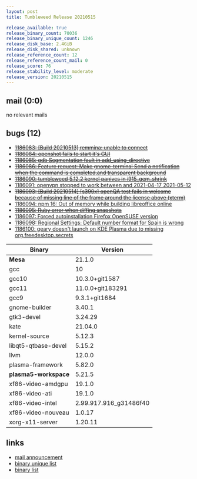 ```yaml
---
layout: post
title: Tumbleweed Release 20210515

release_available: true
release_binary_count: 70036
release_binary_unique_count: 1246
release_disk_base: 2.4GiB
release_disk_shared: unknown
release_reference_count: 12
release_reference_count_mail: 0
release_score: 76
release_stability_level: moderate
release_version: 20210515
---
```


## mail (0:0)

no relevant mails

## bugs (12)

<!--more-->

- ~~[1186083: \[Build 20210513\] remmina: unable to connect](https://bugzilla.opensuse.org/show_bug.cgi?id=1186083)~~
- ~~[1186084: openshot fails to start it's GUI](https://bugzilla.opensuse.org/show_bug.cgi?id=1186084)~~
- ~~[1186085: gdb Segmentation fault in add_using_directive](https://bugzilla.opensuse.org/show_bug.cgi?id=1186085)~~
- ~~[1186086: Feature request: Make gnome-terminal Send a notification when the command is completed,and transparent background](https://bugzilla.opensuse.org/show_bug.cgi?id=1186086)~~
- ~~[1186090: tumbleweed 5.12.2 kernel panivcs in i915_gem_shrink](https://bugzilla.opensuse.org/show_bug.cgi?id=1186090)~~
- [1186091: openvpn stopped to work between and 2021-04-17 2021-05-12](https://bugzilla.opensuse.org/show_bug.cgi?id=1186091)
- ~~[1186093: \[Build 20210514\] \[s390x\] openQA test fails in welcome because of missing line of the frame around the license above (xterm)](https://bugzilla.opensuse.org/show_bug.cgi?id=1186093)~~
- [1186094: npm 16: Out of memory while building libreoffice online](https://bugzilla.opensuse.org/show_bug.cgi?id=1186094)
- ~~[1186095: Ruby error when diffing snapshots](https://bugzilla.opensuse.org/show_bug.cgi?id=1186095)~~
- [1186097: Forced autoinstallation Firefox OpenSUSE version](https://bugzilla.opensuse.org/show_bug.cgi?id=1186097)
- [1186098: Regional Settings: Default number format for Spain is wrong](https://bugzilla.opensuse.org/show_bug.cgi?id=1186098)
- [1186100: geary doesn't launch on KDE Plasma due to missing org.freedesktop.secrets](https://bugzilla.opensuse.org/show_bug.cgi?id=1186100)

Binary | Version
--- | ---
**Mesa** | 21.1.0
gcc | 10
gcc10 | 10.3.0+git1587
gcc11 | 11.0.0+git183291
gcc9 | 9.3.1+git1684
gnome-builder | 3.40.1
gtk3-devel | 3.24.29
kate | 21.04.0
kernel-source | 5.12.3
libqt5-qtbase-devel | 5.15.2
llvm | 12.0.0
plasma-framework | 5.82.0
**plasma5-workspace** | 5.21.5
xf86-video-amdgpu | 19.1.0
xf86-video-ati | 19.1.0
xf86-video-intel | 2.99.917.916_g31486f40
xf86-video-nouveau | 1.0.17
xorg-x11-server | 1.20.11

## links

- [mail announcement](https://github.com/boombatower/tumbleweed-review/issues/10)
- [binary unique list](http://download.opensuse.org/history/20210515/rpm.unique.list)
- [binary list](http://download.opensuse.org/history/20210515/rpm.list)
